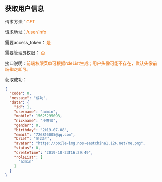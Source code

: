## 获取用户信息

<p>请求方法：<span style="color:#e96900">GET</p>
<p>请求地址：<span style="color:#e96900">/user/info</span></p>
<p>需要access_token： <span style="color:#e96900">是</span></p>
<p>需要管理员权限： <span style="color:#e96900">否</span></p>
<p>接口说明：<span style="color:#e96900">前端权限菜单可根据roleList生成；用户头像可能不存在，默认头像前端指定即可。</span></p>

获取成功：
```json
{
  "code": 0,
  "message": "成功",
  "data": {
    "id": 1,
    "username": "admin",
    "mobile": 15625295093,
    "nickname": "小管家",
    "gender": 0,
    "birthday": "2019-07-08",
    "email": "726856005@qq.com",
    "brief": "简23介",
    "avatar": "https://poile-img.nos-eastchina1.126.net/me.png",
    "status": 0,
    "createTime": "2019-10-23T16:29:49",
    "roleList": [
      "admin"
    ]
  }
}
```
